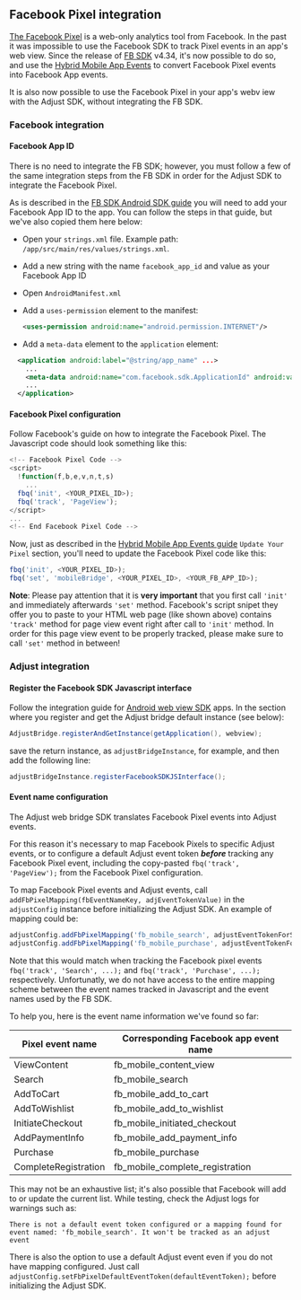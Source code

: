 ## Facebook Pixel integration

[The Facebook Pixel](https://www.facebook.com/business/help/952192354843755) is a web-only analytics tool from Facebook. In the past it was impossible to use the Facebook SDK to track Pixel events in an app's web view. Since the release of [FB SDK](https://developers.facebook.com/docs/analytics) v4.34, it's now possible to do so, and use the [Hybrid Mobile App Events](https://developers.facebook.com/docs/app-events/hybrid-app-events) to convert Facebook Pixel events into Facebook App events.

It is also now possible to use the Facebook Pixel in your app's webv iew with the Adjust SDK, without integrating the FB SDK.

### Facebook integration

#### Facebook App ID

There is no need to integrate the FB SDK; however, you must follow a few of the same integration steps from the FB SDK in order for the Adjust SDK to integrate the Facebook Pixel.

As is described in the [FB SDK Android SDK guide](https://developers.facebook.com/docs/android/getting-started/#app_id) 
you will need to add your Facebook App ID to the app. You can follow the steps in that guide, but we've also copied them here below:

- Open your `strings.xml` file. Example path: `/app/src/main/res/values/strings.xml`.
- Add a new string with the name `facebook_app_id` and value as your Facebook App ID
- Open `AndroidManifest.xml`
- Add a `uses-permission` element to the manifest:

  ```xml
  <uses-permission android:name="android.permission.INTERNET"/>
  ```

- Add a `meta-data` element to the `application` element:

```xml
  <application android:label="@string/app_name" ...>
    ...
    <meta-data android:name="com.facebook.sdk.ApplicationId" android:value="@string/facebook_app_id"/>
    ...
  </application>
  ```

#### Facebook Pixel configuration

Follow Facebook's guide on how to integrate the Facebook Pixel. The Javascript code should look something like this:

```js
<!-- Facebook Pixel Code -->
<script>
  !function(f,b,e,v,n,t,s)
    ...
  fbq('init', <YOUR_PIXEL_ID>);
  fbq('track', 'PageView');
</script>
...
<!-- End Facebook Pixel Code -->
```

Now, just as described in the [Hybrid Mobile App Events guide](https://developers.facebook.com/docs/app-events/hybrid-app-events) `Update Your Pixel` section, you'll need to update the Facebook Pixel code like this:

```js
fbq('init', <YOUR_PIXEL_ID>);
fbq('set', 'mobileBridge', <YOUR_PIXEL_ID>, <YOUR_FB_APP_ID>);
```

**Note**: Please pay attention that it is **very important** that you first call `'init'` and immediately afterwards `'set'` method. Facebook's script snipet they offer you to paste to your HTML web page (like shown above) contains `'track'` method for page view event right after call to `'init'` method. In order for this page view event to be properly tracked, please make sure to call `'set'` method in between!

### Adjust integration

#### Register the Facebook SDK Javascript interface

Follow the integration guide for [Android web view SDK](web_views.md) apps. In the section where you register and get the Adjust bridge default instance (see below):

```java
AdjustBridge.registerAndGetInstance(getApplication(), webview);
```

save the return instance, as `adjustBridgeInstance`, for example, and then add the following line:

```java
adjustBridgeInstance.registerFacebookSDKJSInterface();
```

#### Event name configuration

The Adjust web bridge SDK translates Facebook Pixel events into Adjust events.

For this reason it's necessary to map Facebook Pixels to specific Adjust events, or to configure a default Adjust event token ***before*** tracking any Facebook Pixel event, including the copy-pasted `fbq('track', 'PageView');` from the Facebook Pixel configuration.

To map Facebook Pixel events and Adjust events, call `addFbPixelMapping(fbEventNameKey, adjEventTokenValue)` in the `adjustConfig` instance before initializing the Adjust SDK. An example of mapping could be:

```js
adjustConfig.addFbPixelMapping('fb_mobile_search', adjustEventTokenForSearch);
adjustConfig.addFbPixelMapping('fb_mobile_purchase', adjustEventTokenForPurchase);
```

Note that this would match when tracking the Facebook pixel events `fbq('track', 'Search', ...);` and `fbq('track', 'Purchase', ...);` respectively. Unfortunatly, we do not have access to the entire mapping scheme between the event names tracked in Javascript and the event names used by the FB SDK. 

To help you, here is the event name information we've found so far:

| Pixel event name | Corresponding Facebook app event name
| ---------------- | -------------------------------------
| ViewContent      | fb_mobile_content_view
| Search           | fb_mobile_search
| AddToCart        | fb_mobile_add_to_cart
| AddToWishlist    | fb_mobile_add_to_wishlist
| InitiateCheckout | fb_mobile_initiated_checkout
| AddPaymentInfo   | fb_mobile_add_payment_info
| Purchase         | fb_mobile_purchase
| CompleteRegistration | fb_mobile_complete_registration

This may not be an exhaustive list; it's also possible that Facebook will add to or update the current list. While testing, check the Adjust logs for warnings such as:

```
There is not a default event token configured or a mapping found for event named: 'fb_mobile_search'. It won't be tracked as an adjust event
```

There is also the option to use a default Adjust event even if you do not have mapping configured. Just call `adjustConfig.setFbPixelDefaultEventToken(defaultEventToken);` before initializing the Adjust SDK.
